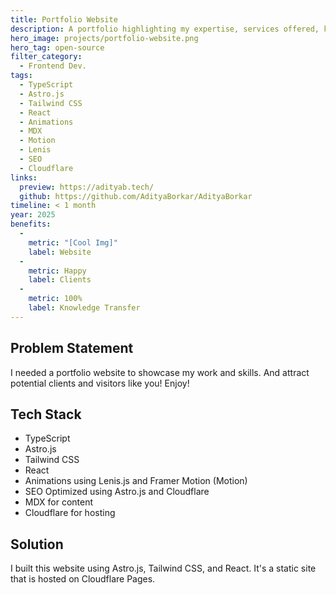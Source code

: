 ```yaml
---
title: Portfolio Website
description: A portfolio highlighting my expertise, services offered, key projects, and technical proficiencies.
hero_image: projects/portfolio-website.png
hero_tag: open-source
filter_category:
  - Frontend Dev.
tags:
  - TypeScript
  - Astro.js
  - Tailwind CSS
  - React
  - Animations
  - MDX
  - Motion
  - Lenis
  - SEO
  - Cloudflare
links:
  preview: https://adityab.tech/
  github: https://github.com/AdityaBorkar/AdityaBorkar
timeline: < 1 month
year: 2025
benefits:
  -
    metric: "[Cool Img]"
    label: Website
  -
    metric: Happy
    label: Clients
  -
    metric: 100%
    label: Knowledge Transfer
---
```


## Problem Statement

I needed a portfolio website to showcase my work and skills. And attract potential clients and visitors like you! Enjoy!

## Tech Stack

- TypeScript
- Astro.js
- Tailwind CSS
- React
- Animations using Lenis.js and Framer Motion (Motion)
- SEO Optimized using Astro.js and Cloudflare
- MDX for content
- Cloudflare for hosting

## Solution

I built this website using Astro.js, Tailwind CSS, and React. It's a static site that is hosted on Cloudflare Pages.

